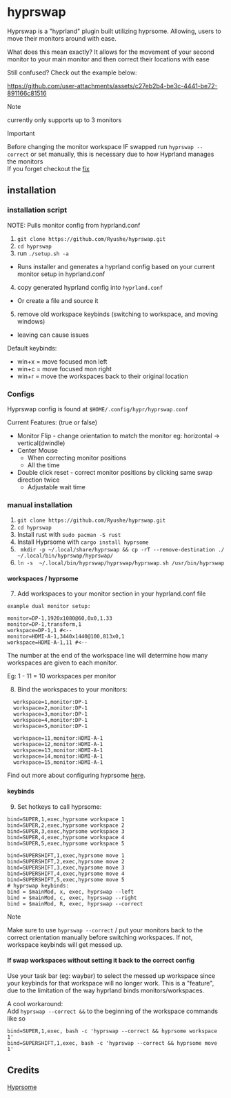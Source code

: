 # hyprswap
Hyprswap is a "hyprland" plugin built utilizing hyprsome. Allowing, users to move their monitors around with ease. 

What does this mean exactly? It allows for the movement of your second monitor to your main monitor and then correct their locations with ease

Still confused? Check out the example below: 

https://github.com/user-attachments/assets/c27eb2b4-be3c-4441-be72-891166c81516


> [!NOTE]
> currently only supports up to 3 monitors

> [!IMPORTANT]
> Before changing the monitor workspace IF swapped run `hyprswap --correct` or set manually, this is necessary due to how Hyprland manages the monitors  
> If you forget checkout the [fix](#issues-and-fixes)   

## installation

### installation script
NOTE: Pulls monitor config from hyprland.conf 
1. `git clone https://github.com/Ryushe/hyprswap.git`
2. `cd hyprswap`
3. run `./setup.sh -a` 
- Runs installer and generates a hyprland config based on your current monitor setup in hyprland.conf
4. copy generated hyprland config into `hyprland.conf`
  - Or create a file and source it 
5. remove old workspace keybinds (switching to workspace, and moving windows) 
  - leaving can cause issues


Default keybinds:
- win+x = move focused mon left
- win+c = move focused mon right
- win+r = move the workspaces back to their original location

### Configs
Hyprswap config is found at `$HOME/.config/hypr/hyprswap.conf`

Current Features: (true or false)
- Monitor Flip - change orientation to match the monitor eg: horizontal -> vertical(dwindle)
- Center Mouse
  - When correcting monitor positions
  - All the time
- Double click reset - correct monitor positions by clicking same swap direction twice
  - Adjustable wait time 

### manual installation
1. `git clone https://github.com/Ryushe/hyprswap.git`
2. `cd hyprswap`
3. Install rust with `sudo pacman -S rust`  
4. Install Hyprsome with `cargo install hyprsome`
5. `
mkdir -p ~/.local/share/hyprswap && cp -rT --remove-destination ./ ~/.local/bin/hyprswap/hyprswap/`
6. `ln -s  ~/.local/bin/hyprswap/hyprswap/hyprswap.sh /usr/bin/hyprswap`

#### workspaces / hyprsome
7. Add workspaces to your monitor section in your hyprland.conf file
```
example dual monitor setup:

monitor=DP-1,1920x1080@60,0x0,1.33
monitor=DP-1,transform,1
workspace=DP-1,1 #<--
monitor=HDMI-A-1,3440x1440@100,813x0,1
workspace=HDMI-A-1,11 #<--
```

The number at the end of the workspace line will determine how many workspaces are given to each monitor.  

Eg: 1 - 11 = 10 workspaces per monitor

8. Bind the workspaces to your monitors:  
```
  workspace=1,monitor:DP-1
  workspace=2,monitor:DP-1
  workspace=3,monitor:DP-1
  workspace=4,monitor:DP-1
  workspace=5,monitor:DP-1

  workspace=11,monitor:HDMI-A-1
  workspace=12,monitor:HDMI-A-1
  workspace=13,monitor:HDMI-A-1
  workspace=14,monitor:HDMI-A-1
  workspace=15,monitor:HDMI-A-1
```

Find out more about configuring hyprsome  [here](https://github.com/sopa0/hyprsome).

#### keybinds
9. Set hotkeys to call hyprsome:
```
bind=SUPER,1,exec,hyprsome workspace 1
bind=SUPER,2,exec,hyprsome workspace 2
bind=SUPER,3,exec,hyprsome workspace 3
bind=SUPER,4,exec,hyprsome workspace 4
bind=SUPER,5,exec,hyprsome workspace 5

bind=SUPERSHIFT,1,exec,hyprsome move 1
bind=SUPERSHIFT,2,exec,hyprsome move 2
bind=SUPERSHIFT,3,exec,hyprsome move 3
bind=SUPERSHIFT,4,exec,hyprsome move 4
bind=SUPERSHIFT,5,exec,hyprsome move 5
# hyprswap keybinds:
bind = $mainMod, x, exec, hyprswap --left
bind = $mainMod, c, exec, hyprswap --right
bind = $mainMod, R, exec, hyprswap --correct
```

> [!NOTE]
> Make sure to use `hyprswap --correct` / put your monitors back to the correct orientation manually before switching workspaces. If not, workspace keybinds will get messed up.

#### If swap workspaces without setting it back to the correct config 
Use your task bar (eg: waybar) to select the messed up workspace since your keybinds for that workspace will no longer work. This is a "feature", due to the limitation of the way hyprland binds monitors/workspaces.

A cool workaround:  
Add `hyprswap --correct &&` to the beginning of the workspace commands like so
```
bind=SUPER,1,exec, bash -c 'hyprswap --correct && hyprsome workspace 1'
bind=SUPERSHIFT,1,exec, bash -c 'hyprswap --correct && hyprsome move 1'
```

## Credits 
[Hyprsome](https://github.com/sopa0/hyprsome)
